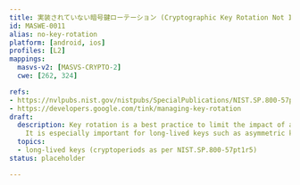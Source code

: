 ```yaml
---
title: 実装されていない暗号鍵ローテーション (Cryptographic Key Rotation Not Implemented)
id: MASWE-0011
alias: no-key-rotation
platform: [android, ios]
profiles: [L2]
mappings:
  masvs-v2: [MASVS-CRYPTO-2]
  cwe: [262, 324]

refs:
- https://nvlpubs.nist.gov/nistpubs/SpecialPublications/NIST.SP.800-57pt1r5.pdf
- https://developers.google.com/tink/managing-key-rotation
draft:
  description: Key rotation is a best practice to limit the impact of a key compromise.
    It is especially important for long-lived keys such as asymmetric keys.
  topics:
  - long-lived keys (cryptoperiods as per NIST.SP.800-57pt1r5)
status: placeholder

---
```


